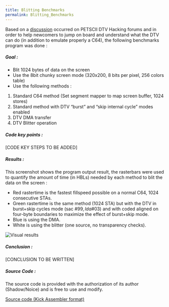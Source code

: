 ```yaml
---
title: Blitting Benchmarks
permalink: Blitting_Benchmarks
---
```


Based on a
[discussion](http://jledger.proboards19.com/index.cgi?board=dtvhacking&action=display&thread=1178924643)
occurred on PETSCII DTV Hacking forums and in order to help newcomers to
jump on board and understand what the DTV can do (in addition to emulate
properly a C64), the following benchmarks program was done :

##### Goal :

-   Blit 1024 bytes of data on the screen
-   Use the 8bit chunky screen mode (320x200, 8 bits per pixel, 256
    colors table)
-   Use the following methods :

1.  Standard C64 method (Set segment mapper to map screen buffer, 1024
    stores)
2.  Standard method with DTV “burst” and “skip internal cycle” modes
    enabled
3.  DTV DMA transfer
4.  DTV Blitter operation

##### Code key points :

\[CODE KEY STEPS TO BE ADDED\]

##### Results :

This screenshot shows the program output result, the rasterbars were
used to quantify the amount of time (in HBLs) needed by each method to
blit the data on the screen :

-   Red rastertime is the fastest fillspeed possible on a normal C64,
    1024 consecutive STAs.
-   Green rastertime is the same method (1024 STA) but with the DTV in
    burst+skip cycles mode (sac \#$99, lda \#$03) and with coded aligned
    on four-byte boundaries to maximize the effect of burst+skip mode.
-   Blue is using the DMA.
-   White is using the blitter (one source, no transparency checks).

![Visual results](Blitting_benchs_results.jpg "Visual results")

##### Conclusion :

\[CONCLUSION TO BE WRITTEN\]

##### Source Code :

The source code is provided with the authorization of its author
(Shadow/Noice) and is free to use and modify.

[Source code (Kick Assembler format)](:Media:filltest.zip "wikilink")
